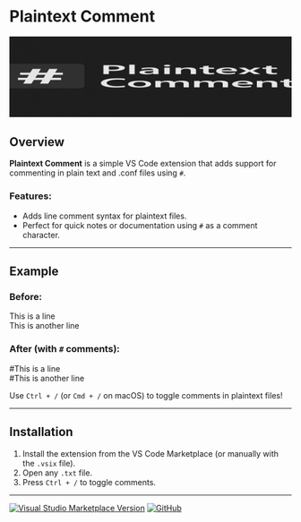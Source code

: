 # Plaintext Comment

![Banner](banner.png)

## Overview
**Plaintext Comment** is a simple VS Code extension that adds support for commenting in plain text and .conf files using `#`.

### Features:
- Adds line comment syntax for plaintext files.
- Perfect for quick notes or documentation using `#` as a comment character.

---

## Example

### Before:
This is a line <br>
This is another line


### After (with `#` comments):
#This is a line <br>
#This is another line



Use `Ctrl + /` (or `Cmd + /` on macOS) to toggle comments in plaintext files!

---

## Installation
1. Install the extension from the VS Code Marketplace (or manually with the `.vsix` file).
2. Open any `.txt` file.
3. Press `Ctrl + /` to toggle comments.

---

[![Visual Studio Marketplace Version](https://img.shields.io/visual-studio-marketplace/v/MissinLinkk05551.plaintext-comment.svg)](https://marketplace.visualstudio.com/items?itemName=MissinLinkk05551.plaintext-comment)
[![GitHub](https://img.shields.io/github/license/MissinLinkk05551/vscode-plaintext-comment.svg)](https://github.com/MissinLinkk05551/vscode-plaintext-comment)
